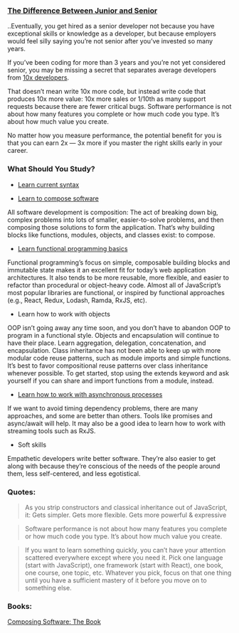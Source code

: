 
### [The Difference Between Junior and Senior](https://medium.com/javascript-scene/what-is-the-difference-between-a-junior-and-a-senior-developer-63c1594d7a98)

..Eventually, you get hired as a senior developer not because you have
exceptional skills or knowledge as a developer, but because employers
would feel silly saying you’re not senior after you’ve invested so many years.

If you’ve been coding for more than 3 years and you’re not yet considered senior,
you may be missing a secret that separates average developers
from [10x developers](https://medium.com/javascript-scene/getting-to-10x-results-what-any-developer-can-learn-from-the-best-54b6c296a5ef).

That doesn’t mean write 10x more code, but instead write code that produces 10x more value:
10x more sales or 1/10th as many support requests because there are fewer critical bugs.
Software performance is not about how many features you complete or how much code you type.
It’s about how much value you create.

No matter how you measure performance, the potential benefit for you is that
you can earn 2x — 3x more if you master the right skills early in your career.

### What Should You Study?

- [Learn current syntax](https://medium.com/javascript-scene/a-functional-programmers-introduction-to-javascript-composing-software-d670d14ede30)

- [Learn to compose software](https://medium.com/javascript-scene/composing-software-the-book-f31c77fc3ddc)

All software development is composition: The act of breaking down big, complex problems into lots of smaller, easier-to-solve problems, and then composing those solutions to form the application. That’s why building blocks like functions, modules, objects, and classes exist: to compose.

- [Learn functional programming basics](https://medium.com/javascript-scene/master-the-javascript-interview-what-is-functional-programming-7f218c68b3a0)

Functional programming’s focus on simple, composable building blocks and immutable state makes it an excellent fit for today’s web application architectures. It also tends to be more reusable, more flexible, and easier to refactor than procedural or object-heavy code. Almost all of JavaScript’s most popular libraries are functional, or inspired by functional approaches (e.g., React, Redux, Lodash, Ramda, RxJS, etc).

- Learn how to work with objects

OOP isn’t going away any time soon, and you don’t have to abandon OOP to program in a functional style. Objects and encapsulation will continue to have their place. Learn aggregation, delegation, concatenation, and encapsulation. Class inheritance has not been able to keep up with more modular code reuse patterns, such as module imports and simple functions. It’s best to favor compositional reuse patterns over class inheritance whenever possible. To get started, stop using the extends keyword and ask yourself if you can share and import functions from a module, instead.

- [Learn how to work with asynchronous processes](https://medium.com/javascript-scene/master-the-javascript-interview-what-is-a-promise-27fc71e77261)

If we want to avoid timing dependency problems, there are many approaches, and some are better than others. Tools like promises and async/await will help. It may also be a good idea to learn how to work with streaming tools such as RxJS.

- Soft skills

Empathetic developers write better software. They’re also easier to get along with because they’re conscious of the needs of the people around them, less self-centered, and less egotistical.

### Quotes:

> As you strip constructors and classical inheritance out of JavaScript, it: Gets simpler. Gets more flexible. Gets more powerful & expressive

> Software performance is not about how many features you complete or how much code you type. It’s about how much value you create.

> If you want to learn something quickly, you can’t have your attention scattered everywhere except where you need it. Pick one language (start with JavaScript), one framework (start with React), one book, one course, one topic, etc. Whatever you pick, focus on that one thing until you have a sufficient mastery of it before you move on to something else.

### Books:

[Composing Software: The Book](https://medium.com/javascript-scene/composing-software-the-book-f31c77fc3ddc)

